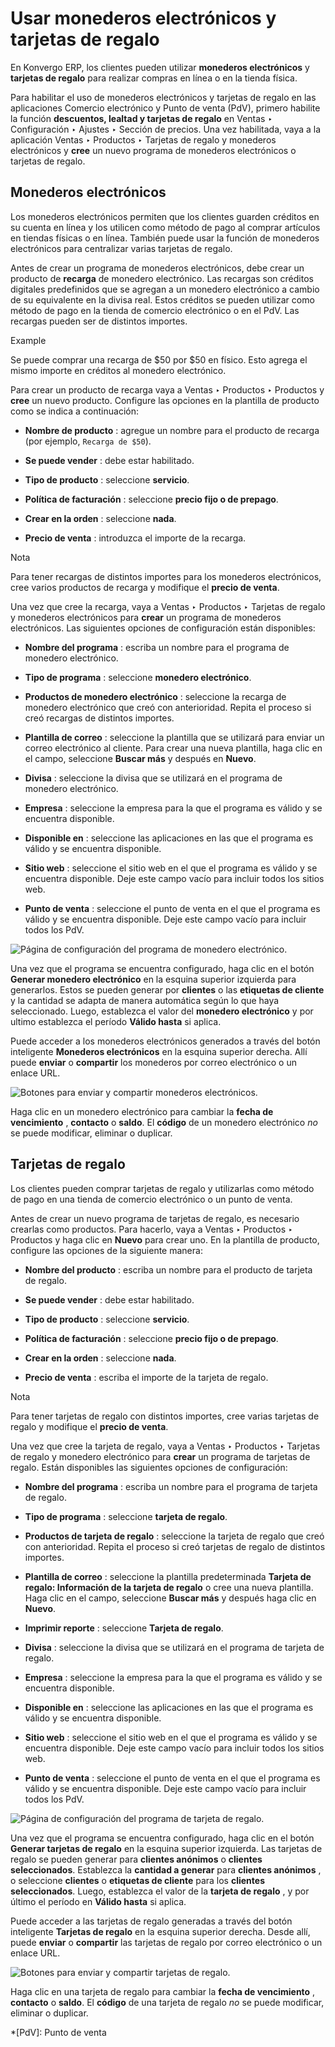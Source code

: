 # Usar monederos electrónicos y tarjetas de regalo

En Konvergo ERP, los clientes pueden utilizar **monederos electrónicos** y **tarjetas
de regalo** para realizar compras en línea o en la tienda física.

Para habilitar el uso de monederos electrónicos y tarjetas de regalo en las
aplicaciones Comercio electrónico y Punto de venta (PdV), primero habilite la
función **descuentos, lealtad y tarjetas de regalo** en Ventas ‣ Configuración
‣ Ajustes ‣ Sección de precios. Una vez habilitada, vaya a la aplicación
Ventas ‣ Productos ‣ Tarjetas de regalo y monederos electrónicos y **cree** un
nuevo programa de monederos electrónicos o tarjetas de regalo.

## Monederos electrónicos

Los monederos electrónicos permiten que los clientes guarden créditos en su
cuenta en línea y los utilicen como método de pago al comprar artículos en
tiendas físicas o en línea. También puede usar la función de monederos
electrónicos para centralizar varias tarjetas de regalo.

Antes de crear un programa de monederos electrónicos, debe crear un producto
de **recarga** de monedero electrónico. Las recargas son créditos digitales
predefinidos que se agregan a un monedero electrónico a cambio de su
equivalente en la divisa real. Estos créditos se pueden utilizar como método
de pago en la tienda de comercio electrónico o en el PdV. Las recargas pueden
ser de distintos importes.

<div class="alert alert-success">
<p class="alert-title">
Example</p><p>Se puede comprar una recarga de $50 por $50 en físico. Esto agrega el mismo importe en créditos al monedero electrónico.</p>
</div>

Para crear un producto de recarga vaya a Ventas ‣ Productos ‣ Productos y
**cree** un nuevo producto. Configure las opciones en la plantilla de producto
como se indica a continuación:

  * **Nombre de producto** : agregue un nombre para el producto de recarga (por ejemplo, `Recarga de $50`).

  * **Se puede vender** : debe estar habilitado.

  * **Tipo de producto** : seleccione **servicio**.

  * **Política de facturación** : seleccione **precio fijo o de prepago**.

  * **Crear en la orden** : seleccione **nada**.

  * **Precio de venta** : introduzca el importe de la recarga.

<div class="alert alert-primary">
<p class="alert-title">
Nota</p><p>Para tener recargas de distintos importes para los monederos electrónicos, cree varios productos de recarga y modifique el <b>precio de venta</b>.</p>
</div>

Una vez que cree la recarga, vaya a Ventas ‣ Productos ‣ Tarjetas de regalo y
monederos electrónicos para **crear** un programa de monederos electrónicos.
Las siguientes opciones de configuración están disponibles:

  * **Nombre del programa** : escriba un nombre para el programa de monedero electrónico.

  * **Tipo de programa** : seleccione **monedero electrónico**.

  * **Productos de monedero electrónico** : seleccione la recarga de monedero electrónico que creó con anterioridad. Repita el proceso si creó recargas de distintos importes.

  * **Plantilla de correo** : seleccione la plantilla que se utilizará para enviar un correo electrónico al cliente. Para crear una nueva plantilla, haga clic en el campo, seleccione **Buscar más** y después en **Nuevo**.

  * **Divisa** : seleccione la divisa que se utilizará en el programa de monedero electrónico.

  * **Empresa** : seleccione la empresa para la que el programa es válido y se encuentra disponible.

  * **Disponible en** : seleccione las aplicaciones en las que el programa es válido y se encuentra disponible.

  * **Sitio web** : seleccione el sitio web en el que el programa es válido y se encuentra disponible. Deje este campo vacío para incluir todos los sitios web.

  * **Punto de venta** : seleccione el punto de venta en el que el programa es válido y se encuentra disponible. Deje este campo vacío para incluir todos los PdV.

![Página de configuración del programa de monedero
electrónico.](../../../../_images/ewallet-configuration.png)

Una vez que el programa se encuentra configurado, haga clic en el botón
**Generar monedero electrónico** en la esquina superior izquierda para
generarlos. Estos se pueden generar por **clientes** o las **etiquetas de
cliente** y la cantidad se adapta de manera automática según lo que haya
seleccionado. Luego, establezca el valor del **monedero electrónico** y por
ultimo establezca el período **Válido hasta** si aplica.

Puede acceder a los monederos electrónicos generados a través del botón
inteligente **Monederos electrónicos** en la esquina superior derecha. Allí
puede **enviar** o **compartir** los monederos por correo electrónico o un
enlace URL.

![Botones para enviar y compartir monederos
electrónicos.](../../../../_images/ewallet-share.png)

Haga clic en un monedero electrónico para cambiar la **fecha de vencimiento**
, **contacto** o **saldo**. El **código** de un monedero electrónico _no_ se
puede modificar, eliminar o duplicar.

## Tarjetas de regalo

Los clientes pueden comprar tarjetas de regalo y utilizarlas como método de
pago en una tienda de comercio electrónico o un punto de venta.

Antes de crear un nuevo programa de tarjetas de regalo, es necesario crearlas
como productos. Para hacerlo, vaya a Ventas ‣ Productos ‣ Productos y haga
clic en **Nuevo** para crear uno. En la plantilla de producto, configure las
opciones de la siguiente manera:

  * **Nombre del producto** : escriba un nombre para el producto de tarjeta de regalo.

  * **Se puede vender** : debe estar habilitado.

  * **Tipo de producto** : seleccione **servicio**.

  * **Política de facturación** : seleccione **precio fijo o de prepago**.

  * **Crear en la orden** : seleccione **nada**.

  * **Precio de venta** : escriba el importe de la tarjeta de regalo.

<div class="alert alert-primary">
<p class="alert-title">
Nota</p><p>Para tener tarjetas de regalo con distintos importes, cree varias tarjetas de regalo y modifique el <b>precio de venta</b>.</p>
</div>

Una vez que cree la tarjeta de regalo, vaya a Ventas ‣ Productos ‣ Tarjetas de
regalo y monedero electrónico para **crear** un programa de tarjetas de
regalo. Están disponibles las siguientes opciones de configuración:

  * **Nombre del programa** : escriba un nombre para el programa de tarjeta de regalo.

  * **Tipo de programa** : seleccione **tarjeta de regalo**.

  * **Productos de tarjeta de regalo** : seleccione la tarjeta de regalo que creó con anterioridad. Repita el proceso si creó tarjetas de regalo de distintos importes.

  * **Plantilla de correo** : seleccione la plantilla predeterminada **Tarjeta de regalo: Información de la tarjeta de regalo** o cree una nueva plantilla. Haga clic en el campo, seleccione **Buscar más** y después haga clic en **Nuevo**.

  * **Imprimir reporte** : seleccione **Tarjeta de regalo**.

  * **Divisa** : seleccione la divisa que se utilizará en el programa de tarjeta de regalo.

  * **Empresa** : seleccione la empresa para la que el programa es válido y se encuentra disponible.

  * **Disponible en** : seleccione las aplicaciones en las que el programa es válido y se encuentra disponible.

  * **Sitio web** : seleccione el sitio web en el que el programa es válido y se encuentra disponible. Deje este campo vacío para incluir todos los sitios web.

  * **Punto de venta** : seleccione el punto de venta en el que el programa es válido y se encuentra disponible. Deje este campo vacío para incluir todos los PdV.

![Página de configuración del programa de tarjeta de
regalo.](../../../../_images/giftcard-configuration.png)

Una vez que el programa se encuentra configurado, haga clic en el botón
**Generar tarjetas de regalo** en la esquina superior izquierda. Las tarjetas
de regalo se pueden generar para **clientes anónimos** o **clientes
seleccionados**. Establezca la **cantidad a generar** para **clientes
anónimos** , o seleccione **clientes** o **etiquetas de cliente** para los
**clientes seleccionados**. Luego, establezca el valor de la **tarjeta de
regalo** , y por último el período en **Válido hasta** si aplica.

Puede acceder a las tarjetas de regalo generadas a través del botón
inteligente **Tarjetas de regalo** en la esquina superior derecha. Desde allí,
puede **enviar** o **compartir** las tarjetas de regalo por correo electrónico
o un enlace URL.

![Botones para enviar y compartir tarjetas de
regalo.](../../../../_images/giftcard-share.png)

Haga clic en una tarjeta de regalo para cambiar la **fecha de vencimiento** ,
**contacto** o **saldo**. El **código** de una tarjeta de regalo _no_ se puede
modificar, eliminar o duplicar.

  *[PdV]: Punto de venta

